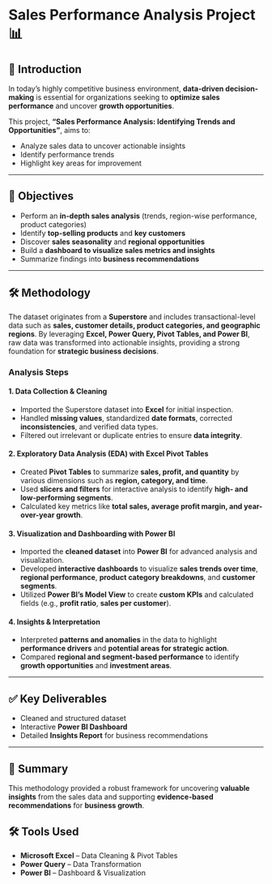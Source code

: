 # **Sales Performance Analysis Project 📊**

## **📌 Introduction**

In today’s highly competitive business environment, **data-driven decision-making** is essential for organizations seeking to **optimize sales performance** and uncover **growth opportunities**.  

This project, **“Sales Performance Analysis: Identifying Trends and Opportunities”**, aims to:  
- Analyze sales data to uncover actionable insights  
- Identify performance trends  
- Highlight key areas for improvement  

---

## **🎯 Objectives**

- Perform an **in-depth sales analysis** (trends, region-wise performance, product categories)  
- Identify **top-selling products** and **key customers**  
- Discover **sales seasonality** and **regional opportunities**  
- Build a **dashboard to visualize sales metrics and insights**  
- Summarize findings into **business recommendations**  

---

## **🛠 Methodology**

The dataset originates from a **Superstore** and includes transactional-level data such as **sales, customer details, product categories, and geographic regions**. By leveraging **Excel, Power Query, Pivot Tables, and Power BI**, raw data was transformed into actionable insights, providing a strong foundation for **strategic business decisions**.

### **Analysis Steps**

#### **1. Data Collection & Cleaning**
- Imported the Superstore dataset into **Excel** for initial inspection.  
- Handled **missing values**, standardized **date formats**, corrected **inconsistencies**, and verified data types.  
- Filtered out irrelevant or duplicate entries to ensure **data integrity**.  

#### **2. Exploratory Data Analysis (EDA) with Excel Pivot Tables**
- Created **Pivot Tables** to summarize **sales, profit, and quantity** by various dimensions such as **region, category, and time**.  
- Used **slicers and filters** for interactive analysis to identify **high- and low-performing segments**.  
- Calculated key metrics like **total sales, average profit margin, and year-over-year growth**.  

#### **3. Visualization and Dashboarding with Power BI**
- Imported the **cleaned dataset** into **Power BI** for advanced analysis and visualization.  
- Developed **interactive dashboards** to visualize **sales trends over time**, **regional performance**, **product category breakdowns**, and **customer segments**.  
- Utilized **Power BI’s Model View** to create **custom KPIs** and calculated fields (e.g., **profit ratio**, **sales per customer**).  

#### **4. Insights & Interpretation**
- Interpreted **patterns and anomalies** in the data to highlight **performance drivers** and **potential areas for strategic action**.  
- Compared **regional and segment-based performance** to identify **growth opportunities** and **investment areas**.  

---

## **✅ Key Deliverables**
- Cleaned and structured dataset  
- Interactive **Power BI Dashboard**  
- Detailed **Insights Report** for business recommendations  

---

## **📌 Summary**
This methodology provided a robust framework for uncovering **valuable insights** from the sales data and supporting **evidence-based recommendations** for **business growth**.  



## **🛠 Tools Used**
- **Microsoft Excel** – Data Cleaning & Pivot Tables  
- **Power Query** – Data Transformation  
- **Power BI** – Dashboard & Visualization  

